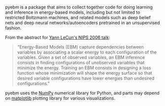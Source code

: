 pyebm is a package that aims to collect together code for doing learning and inference in energy-based models, including but not limited to restricted Boltzmann machines, and related models such as deep belief nets and deep neural networks/autoencoders pretrained in an unsupervised fashion.

From the abstract for [Yann LeCun's NIPS 2006 talk](http://nips.cc/Conferences/2006/Program/event.php?ID=3):

> "Energy-Based Models (EBM) capture dependencies between variables by associating a scalar energy to each configuration of the variables. Given a set of observed variables, an EBM inference consists in finding configurations of unobserved variables that minimize the energy. Training an EBM consists in designing a loss function whose minimization will shape the energy surface so that desired variable configurations have lower energies than undesired configurations."

pyebm uses the [NumPy](http://nips.cc/Conferences/2006/Program/event.php?ID=3) numerical library for Python, and parts may depend on [matplotlib](http://matplotlib.sourceforge.net/) plotting library for various visualizations.
